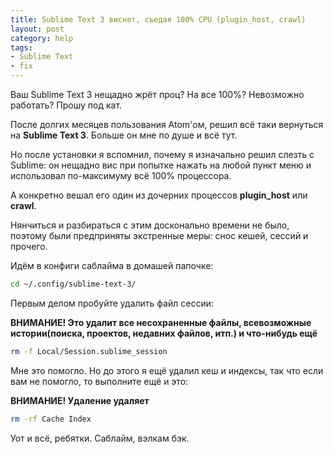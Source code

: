 ```yaml
---
title: Sublime Text 3 виснет, съедая 100% CPU (plugin_host, crawl)
layout: post
category: help
tags:
- Sublime Text
- fix
---
```


Ваш Sublime Text 3 нещадно жрёт проц? На все 100%? Невозможно работать? Прошу под кат.

После долгих месяцев пользования Atom'ом, решил всё таки вернуться на **Sublime Text 3**.
Больше он мне по душе и всё тут.

Но после установки я вспомнил, почему я изначально решил слезть с Sublime: он нещадно вис при попытке нажать на любой пункт меню и использовал по-максимуму всё 100% процессора.

А конкретно вешал его один из дочерних процессов **plugin_host** или **crawl**.

Нянчиться и разбираться с этим досконально времени не было, поэтому были предприняты экстренные меры: снос кешей, сессий и прочего.

Идём в конфиги саблайма в домашей папочке:

```bash
cd ~/.config/sublime-text-3/
```

Первым делом пробуйте удалить файл сессии:

**ВНИМАНИЕ! Это удалит все несохраненные файлы, всевозможные истории(поиска, проектов, недавних файлов, итп.) и что-нибудь ещё**

```bash
rm -f Local/Session.sublime_session
```

Мне это помогло. Но до этого я ещё удалил кеш и индексы, так что если вам не помогло, то выполните ещё и это:

**ВНИМАНИЕ! Удаление удаляет**

```bash
rm -rf Cache Index
```

Уот и всё, ребятки. Саблайм, вэлкам бэк.